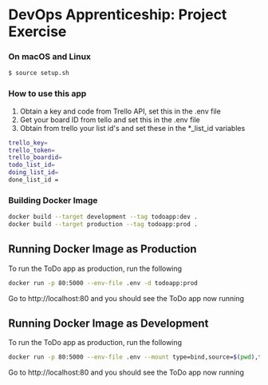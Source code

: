 # DevOps Apprenticeship: Project Exercise


### On macOS and Linux
```bash
$ source setup.sh
```


### How to use this app
1. Obtain a key and code from Trello API, set this in the .env file
2. Get your board ID from tello and set this in the .env file
3. Obtain from trello your list id's and set these in the *_list_id variables 

```bash
trello_key=
trello_token=
trello_boardid=
todo_list_id=
doing_list_id=
done_list_id =
```
### Building Docker Image
```bash
docker build --target development --tag todoapp:dev .
docker build --target production --tag todoapp:prod .
```

## Running Docker Image as Production
To run the ToDo app as production, run the following
```bash
docker run -p 80:5000 --env-file .env -d todoapp:prod
```
Go to http://localhost:80 and you should see the ToDo app now running

## Running Docker Image as Development
To run the ToDo app as production, run the following
```bash
docker run -p 80:5000 --env-file .env --mount type=bind,source=$(pwd),target=/usr/src/app todoapp:dev
```
Go to http://localhost:80 and you should see the ToDo app now running
